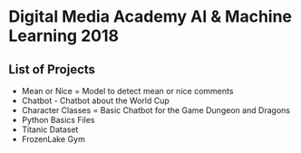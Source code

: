 
# Digital Media Academy AI & Machine Learning 2018
## List of Projects
* Mean or Nice = Model to detect mean or nice comments
* Chatbot - Chatbot about the World Cup
* Character Classes = Basic Chatbot for the Game Dungeon and Dragons
* Python Basics Files
* Titanic Dataset
* FrozenLake Gym
